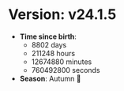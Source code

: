 # Version: v24.1.5
- **Time since birth**:
  - 8802 days
  - 211248 hours
  - 12674880 minutes
  - 760492800 seconds
- **Season**: Autumn 🍁
